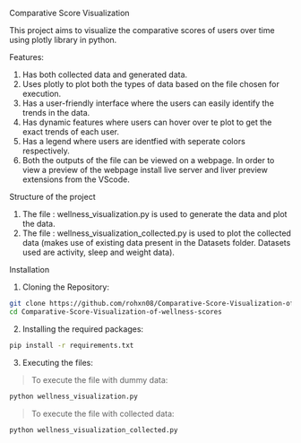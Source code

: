 Comparative Score Visualization

This project aims to  visualize the comparative scores of users over time using plotly library in python.

Features:
1. Has both collected data and generated data.
2. Uses plotly to plot both the types of data based on the  file chosen for execution.
3. Has a user-friendly interface where the users can easily identify the trends in the data.
4. Has dynamic features where users can hover over te plot to get the exact trends of each user.
5. Has a legend where users are identfied with seperate colors respectively.
6. Both the outputs of the file can be viewed on a webpage. In order to view a preview of the webpage install live server and liver preview extensions from the VScode.

Structure of the project
1. The file : wellness_visualization.py is used to generate the data and plot the data.
2. The file : wellness_visualization_collected.py is used to plot the collected data (makes use of existing data present in the Datasets folder. Datasets used are activity, sleep and weight data).

Installation

1. Cloning the Repository:
```bash
git clone https://github.com/rohxn08/Comparative-Score-Visualization-of-wellness-scores.git
cd Comparative-Score-Visualization-of-wellness-scores
```
2. Installing the required packages:
```bash 
pip install -r requirements.txt
```
 
3. Executing the files:
> To execute the file with dummy data:
```bash
python wellness_visualization.py
```
> To execute the file with collected data:
```bash
python wellness_visualization_collected.py
```


